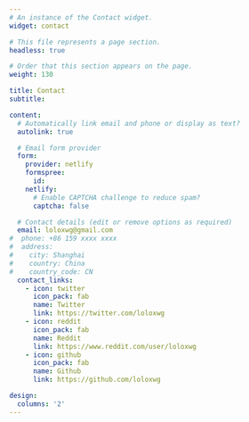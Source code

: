 ```yaml
---
# An instance of the Contact widget.
widget: contact

# This file represents a page section.
headless: true

# Order that this section appears on the page.
weight: 130

title: Contact
subtitle:

content:
  # Automatically link email and phone or display as text?
  autolink: true

  # Email form provider
  form:
    provider: netlify
    formspree:
      id:
    netlify:
      # Enable CAPTCHA challenge to reduce spam?
      captcha: false

  # Contact details (edit or remove options as required)
  email: loloxwg@gmail.com
#  phone: +86 159 xxxx xxxx
#  address:
#    city: Shanghai
#    country: China
#    country_code: CN
  contact_links:
    - icon: twitter
      icon_pack: fab
      name: Twitter
      link: https://twitter.com/loloxwg
    - icon: reddit
      icon_pack: fab
      name: Reddit
      link: https://www.reddit.com/user/loloxwg
    - icon: github
      icon_pack: fab
      name: Github
      link: https://github.com/loloxwg

design:
  columns: '2'
---
```

